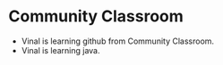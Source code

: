 # Community Classroom

- Vinal is learning github from Community Classroom.
- Vinal is learning java.
